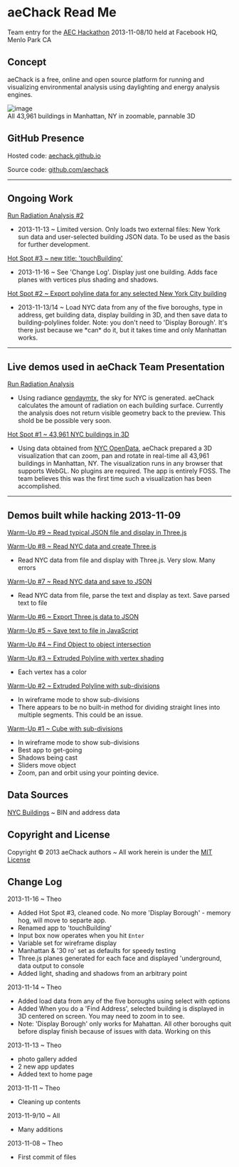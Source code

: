 aeChack Read Me
===============
Team entry for the [AEC Hackathon]( http://www.aechackathon.com/ ) 2013-11-08/10 held at Facebook HQ, Menlo Park CA 

## Concept
aeChack is a free, online and open source platform for running and visualizing environmental analysis using daylighting and energy analysis engines.

![image](http://i.imgur.com/Y2l8YBx.jpg)  
All 43,961 buildings in Manhattan, NY in zoomable, pannable 3D

## GitHub Presence
Hosted code: [aechack.github.io]( http://aechack.github.io/ )

Source code: [github.com/aechack]( https://github.com/aechack )

***
## Ongoing Work

[Run Radiation Analysis #2]( http://aeChack.github.io/radiance-02/radianceAnalysisRun.html )

* 2013-11-13 ~ Limited version. Only loads two external files: New York sun data and user-selected building JSON data. To be used as the basis for further development.

[Hot Spot #3 ~ new title: 'touchBuilding' ]( http://aeChack.github.io/hot-spot-03/touch-building.html )

* 2013-11-16 ~ See 'Change Log'. Display just one building. Adds face planes with vertices plus shading and shadows.

[Hot Spot #2 ~ Export polyline data for any selected New York City building ]( http://aeChack.github.io/hot-spot-02/display-manhattan.html )

* 2013-11-13/14 ~ Load NYC data from any of the five boroughs, type in address, get building data, display building in 3D, 
and then save data to building-polylines folder. Note: you don't need to 'Display Borough'. 
It's there just because we \*can\* do it, but it takes time and only Manhattan works.

***
## Live demos used in aeChack Team Presentation

[Run Radiation Analysis]( http://aeChack.github.io/radiance/radianceAnalysisRun.html )

* Using radiance [gendaymtx]( http://www.radiance-online.org/learning/documentation/manual-pages/pdfs/gendaymtx.pdf ), the sky for NYC is generated. aeChack calculates the amount of radiation on each building surface.
Currently the analysis does not return visible geometry back to the preview. This shold be be possible very soon.

[Hot Spot #1 ~ 43,961 NYC buildings in 3D ]( http://aeChack.github.io/hot-spot-01/display-manhattan.html )

* Using data obtained from [NYC OpenData]( https://nycopendata.socrata.com/ ), 
aeChack prepared a 3D visualization that can zoom, pan and rotate in real-time all 43,961 buildings in Manhattan, NY. 
The visualization runs in any browser that supports WebGL. No plugins are required. The app is entirely FOSS. 
The team believes this was the first time such a visualization has been accomplished.

***
## Demos built while hacking 2013-11-09

[Warm-Up #9 ~ Read typical JSON file and display in Three.js ]( http://aeChack.github.io/warm-up-07/load-json.html )


[Warm-Up #8 ~ Read NYC data and create Three.js ]( http://aeChack.github.io/warm-up-07/load-nyc-csv.html )

* Read NYC data from file and display with Three.js. Very slow. Many errors

[Warm-Up #7 ~ Read NYC data and save to JSON]( http://aeChack.github.io/warm-up-07/load-nyc-csv.html )

* Read NYC data from file, parse the text and display as text. Save parsed text to file

[Warm-Up #6 ~ Export Three.js data to JSON]( http://aeChack.github.io/warm-up-06/threejs-export.html )

[Warm-Up #5 ~ Save text to file in JavaScript]( http://aeChack.github.io/warm-up-05/fileSaver.html )

[Warm-Up #4 ~ Find Object to object intersection]( http://aeChack.github.io/warm-up-04/object-to-object.html )


[Warm-Up #3 ~ Extruded Polyline with vertex shading]( http://aeChack.github.io/warm-up-03/index.html )

* Each vertex has a color

[Warm-Up #2 ~ Extruded Polyline with sub-divisions]( http://aeChack.github.io/warm-up-02/index.html )

* In wireframe mode to show sub-divisions
* There appears to be no built-in method for dividing straight lines into multiple segments. This could be an issue.

[Warm-Up #1 ~ Cube with sub-divisions]( http://aeChack.github.io/warm-up-01/index.html )

* In wireframe mode to show sub-divisions
* Best app to get-going
* Shadows being cast
* Sliders move object
* Zoom, pan and orbit using your pointing device.

## Data Sources

[NYC Buildings]( http://www.nyc.gov/html/dob/html/home/home.shtml ) ~ BIN and address data

## Copyright and License
Copyright &copy; 2013 aeChack authors ~ All work herein is under the [MIT License](http://jaanga.github.io/libs/jaanga-copyright-and-mit-license.md)


## Change Log

2013-11-16 ~ Theo

* Added Hot Spot #3, cleaned code. No more 'Display Borough' - memory hog, will move to separte app. 
* Renamed app to 'touchBuilding' 
* Input box now operates when you hit `Enter`
* Variable set for wireframe display
* Manhattan & '30 ro' set as defaults for speedy testing
* Three.js planes generated for each face and displayed 'underground, data output to console
* Added light, shading and shadows from an arbitrary point
 

2013-11-14 ~ Theo

* Added load data from any of the five boroughs using select with options
* Added When you do a 'Find Address', selected building is displayed in 3D centered on screen. You may need to zoom in to see.
* Note: 'Display Borough' only works for Mahattan. All other boroughs quit before display finish because of issues with data. Working on this

2013-11-13 ~ Theo

* photo gallery added
* 2 new app updates
* Added text to home page


2013-11-11 ~ Theo

* Cleaning up contents

2013-11-9/10 ~ All

* Many additions


2013-11-08 ~ Theo

* First commit of files
